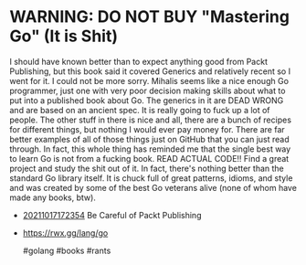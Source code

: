 # WARNING: DO NOT BUY "Mastering Go" (It is Shit)

I should have known better than to expect anything good from Packt
Publishing, but this book said it covered Generics and relatively recent
so I went for it. I could not be more sorry. Mihalis seems like a nice
enough Go programmer, just one with very poor decision making skills
about what to put into a published book about Go. The generics in it are
DEAD WRONG and are based on an ancient spec. It is really going to fuck
up a lot of people. The other stuff in there is nice and all, there are
a bunch of recipes for different things, but nothing I would ever pay
money for. There are far better examples of all of those things just on
GitHub that you can just read through. In fact, this whole thing has
reminded me that the single best way to learn Go is not from a fucking
book. READ ACTUAL CODE!! Find a great project and study the shit out of
it. In fact, there's nothing better than the standard Go library itself.
It is chuck full of great patterns, idioms, and style and was created by
some of the best Go veterans alive (none of whom have made any books,
btw).

* [20211017172354](/20211017172354/) Be Careful of Packt Publishing
* <https://rwx.gg/lang/go>

    #golang #books #rants
